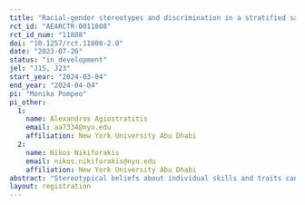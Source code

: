 ```yaml
---
title: "Racial-gender stereotypes and discrimination in a stratified sample of the US population"
rct_id: "AEARCTR-0011808"
rct_id_num: "11808"
doi: "10.1257/rct.11808-2.0"
date: "2023-07-26"
status: "in_development"
jel: "J15, J23"
start_year: "2024-03-04"
end_year: "2024-04-04"
pi: "Monika Pompeo"
pi_other:
  1:
    name: Alexandros Agiostratitis
    email: aa7334@nyu.edu
    affiliation: New York University Abu Dhabi
  2:
    name: Nikos Nikiforakis
    email: nikos.nikiforakis@nyu.edu
    affiliation: New York University Abu Dhabi
abstract: "Stereotypical beliefs about individual skills and traits can have substantial implications for hiring decisions, which subsequently translate into economic externalities. While existing literature provides evidence of racial and gender differences in traits like competitiveness and overconfidence, limited research has been conducted to understand how these traits are perceived across different racial and gender groups.  This study aims to bridge this gap by investigating beliefs about racial and gender differences in these traits and their relationship with beliefs about earnings and performance, as well as examining their relation to decision-making within a hiring context. The research also investigates the role of a candidate's competitiveness and the ambiguity of their competition choices, with a focus on variations across race and gender. Data for this research will be collected from a stratified sample of 3,600 U.S. residents, aged between 25 and 65, spanning six racial-ethnic-gender (REG) groups. By studying these perceptions and their impact on hiring decisions, we aim to provide a comprehensive understanding of the role of stereotypical beliefs in the labor market and to offer valuable insights for addressing discriminatory practices."
layout: registration
---
```


